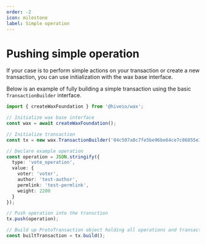 ```yaml
---
order: -2
icon: milestone
label: Simple operation
---
```


# Pushing simple operation

If your case is to perform simple actions on your transaction or create a new transaction, you can use initialization with the wax base interface.

Below is an example of fully building a simple transaction using the basic `TransactionBuilder` interface.

```typescript
import { createWaxFoundation } from '@hiveio/wax';

// Initialize wax base interface
const wax = await createWaxFoundation();

// Initialize transaction
const tx = new wax.TransactionBuilder('04c507a8c7fe5be96be64ce7c86855e1806cbde3', '2023-11-09T21:51:27');

// Declare example operation
const operation = JSON.stringify({
  type: 'vote_operation',
  value: {
    voter: 'voter',
    author: 'test-author',
    permlink: 'test-permlink',
    weight: 2200
  }
});

// Push operation into the transction
tx.push(operation);

// Build up ProtoTransaction object holding all operations and transaction TAPOS & expiration data, but transaction is **not signed yet**
const builtTransaction = tx.build();
```
